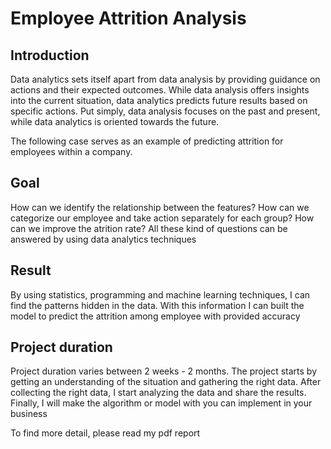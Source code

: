 # Employee Attrition Analysis

## Introduction
Data analytics sets itself apart from data analysis by providing guidance on actions and their expected outcomes. While data analysis offers insights into the current situation, data analytics predicts future results based on specific actions. Put simply, data analysis focuses on the past and present, while data analytics is oriented towards the future.

The following case serves as an example of predicting attrition for employees within a company.

## Goal

How can we identify the relationship between the features? How can we categorize our employee and take action separately for each group? How can we improve the atrition rate? All these kind of questions can be answered by using data analytics techniques

## Result 
By using statistics, programming and machine learning techniques, I can find the patterns hidden in the data. With this information I can built the model to predict the attrition among employee with provided accuracy

## Project duration
Project duration varies between 2 weeks - 2 months. The project starts by getting an understanding of the situation and gathering the right data. After collecting the right data, I start analyzing the data and share the results. Finally, I will make the algorithm or model with you can implement in your business

To find more detail, please read my pdf report
